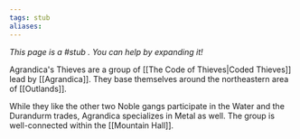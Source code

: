 ```yaml
---
tags: stub
aliases:
---
```


*This page is a #stub . You can help by expanding it!*

Agrandica's Thieves are a group of [[The Code of Thieves|Coded Thieves]] lead by [[Agrandica]]. They base themselves around the northeastern area of [[Outlands]].

While they like the other two Noble gangs participate in the Water and the Durandurm trades, Agrandica specializes in Metal as well. The group is well-connected within the [[Mountain Hall]].